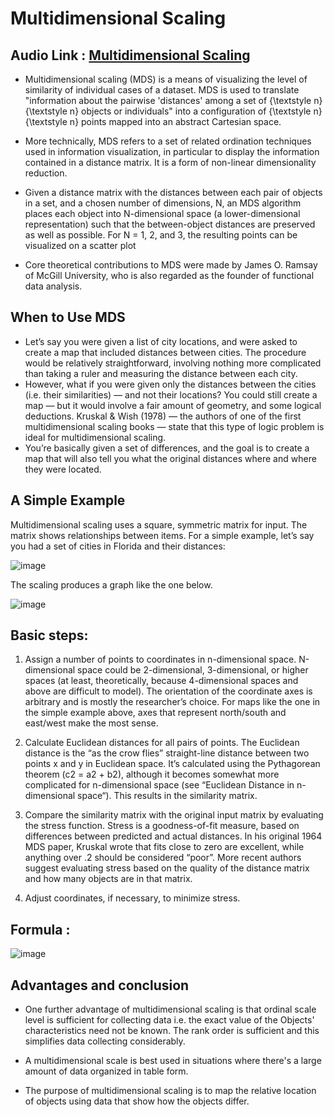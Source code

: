 # Multidimensional Scaling

## Audio Link : [Multidimensional Scaling]()

- Multidimensional scaling (MDS) is a means of visualizing the level of similarity of individual cases of a dataset. MDS is used to translate "information about the pairwise 'distances' among a set of {\textstyle n}{\textstyle n} objects or individuals" into a configuration of {\textstyle n}{\textstyle n} points mapped into an abstract Cartesian space.

- More technically, MDS refers to a set of related ordination techniques used in information visualization, in particular to display the information contained in a distance matrix. It is a form of non-linear dimensionality reduction.

- Given a distance matrix with the distances between each pair of objects in a set, and a chosen number of dimensions, N, an MDS algorithm places each object into N-dimensional space (a lower-dimensional representation) such that the between-object distances are preserved as well as possible. For N = 1, 2, and 3, the resulting points can be visualized on a scatter plot

- Core theoretical contributions to MDS were made by James O. Ramsay of McGill University, who is also regarded as the founder of functional data analysis.

## When to Use MDS
- Let’s say you were given a list of city locations, and were asked to create a map that included distances between cities. The procedure would be relatively straightforward, involving nothing more complicated than taking a ruler and measuring the distance between each city.
-  However, what if you were given only the distances between the cities (i.e. their similarities) — and not their locations? You could still create a map — but it would involve a fair amount of geometry, and some logical deductions. Kruskal & Wish (1978) — the authors of one of the first multidimensional scaling books — state that this type of logic problem is ideal for multidimensional scaling. 
-  You’re basically given a set of differences, and the goal is to create a map that will also tell you what the original distances where and where they were located.

## A Simple Example

Multidimensional scaling uses a square, symmetric matrix for input. The matrix shows relationships between items. For a simple example, let’s say you had a set of cities in Florida and their distances:

![image](https://user-images.githubusercontent.com/63282184/144058956-4f70a95e-8654-473d-b733-539848413421.png)

The scaling produces a graph like the one below.

![image](https://user-images.githubusercontent.com/63282184/144059000-e876a4a0-7193-4e92-b6fd-e24a9dbdcd4e.png)


## Basic steps:

1. Assign a number of points to coordinates in n-dimensional space. N-dimensional space could be 2-dimensional, 3-dimensional, or higher spaces (at least, theoretically, because 4-dimensional spaces and above are difficult to model). The orientation of the coordinate axes is arbitrary and is mostly the researcher’s choice. For maps like the one in the simple example above, axes that represent north/south and east/west make the most sense.

2. Calculate Euclidean distances for all pairs of points. The Euclidean distance is the “as the crow flies” straight-line distance between two points x and y in Euclidean space. It’s calculated using the Pythagorean theorem (c2 = a2 + b2), although it becomes somewhat more complicated for n-dimensional space (see “Euclidean Distance in n-dimensional space“). This results in the similarity matrix.

3. Compare the similarity matrix with the original input matrix by evaluating the stress function. Stress is a goodness-of-fit measure, based on differences between predicted and actual distances. In his original 1964 MDS paper, Kruskal wrote that fits close to zero are excellent, while anything over .2 should be considered “poor”. More recent authors suggest evaluating stress based on the quality of the distance matrix and how many objects are in that matrix.

4. Adjust coordinates, if necessary, to minimize stress.

## Formula : 

![image](https://user-images.githubusercontent.com/63282184/144059154-e9d9dc16-6c59-4dbf-bc04-44b98b44277d.png)


## Advantages and conclusion 

- One further advantage of multidimensional scaling is that ordinal scale level is sufficient for collecting data i.e. the exact value of the Objects' characteristics need not be known. The rank order is sufficient and this simplifies data collecting considerably.

- A multidimensional scale is best used in situations where there's a large amount of data organized in table form.

- The purpose of multidimensional scaling is to map the relative location of objects using data that show how the objects differ.
